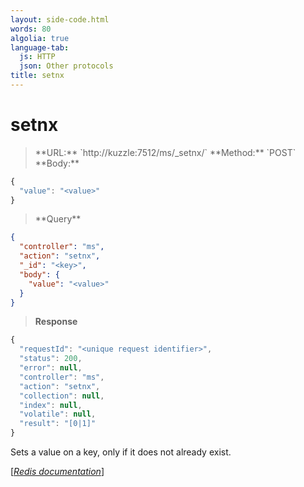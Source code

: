 ```yaml
---
layout: side-code.html
words: 80
algolia: true
language-tab:
  js: HTTP
  json: Other protocols
title: setnx
---
```


# setnx




<blockquote class="js">
<p>
**URL:** `http://kuzzle:7512/ms/_setnx/<key>`  
**Method:** `POST`  
**Body:**
</p>
</blockquote>


```js
{
  "value": "<value>"
}
```



<blockquote class="json">
<p>
**Query**
</p>
</blockquote>


```json
{
  "controller": "ms",
  "action": "setnx",
  "_id": "<key>",
  "body": {
    "value": "<value>"
  }
}
```

>**Response**

```javascript
{
  "requestId": "<unique request identifier>",
  "status": 200,
  "error": null,
  "controller": "ms",
  "action": "setnx",
  "collection": null,
  "index": null,
  "volatile": null,
  "result": "[0|1]"
}
```

Sets a value on a key, only if it does not already exist.

[[_Redis documentation_]](https://redis.io/commands/setnx)
